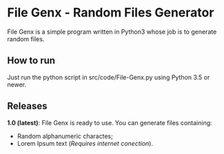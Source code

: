 # File Genx - Random Files Generator

File Genx is a simple program written in Python3 whose job is to generate random files.

## How to run

Just run the python script in src/code/File-Genx.py using Python 3.5 or newer.

## Releases

**1.0 (latest)**: File Genx is ready to use. You can generate files containing:
- Random alphanumeric charactes;
- Lorem Ipsum text (*Requires internet conection*). 
